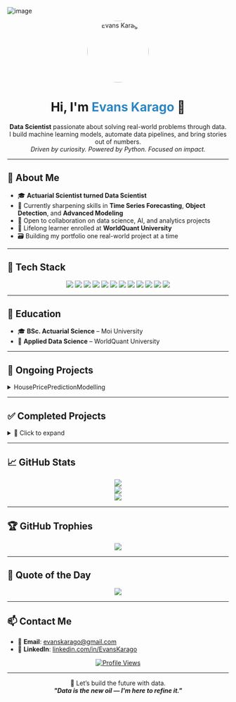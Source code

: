 ![image](https://github.com/user-attachments/assets/4bb2ca49-eac8-450a-8f93-280cdfa893f3)<p align="center">
  <img src="https://community.nasscom.in/sites/default/files/styles/960_x_600/public/media/images/DATA%20SCIENCE%20MODEL.jpg?itok=Uw9IQgUd" 
       alt="Evans Karago" 
       width="140" 
       height="140" 
       style="border-radius: 50%; object-fit: cover;">
</p>

<h1 align="center">Hi, I'm <span style="color:#2E86C1;">Evans Karago</span> 👋</h1>

<p align="center">
  <strong>Data Scientist</strong> passionate about solving real-world problems through data.<br>
  I build machine learning models, automate data pipelines, and bring stories out of numbers.<br>
  <em>Driven by curiosity. Powered by Python. Focused on impact.</em>
</p>

---

## 🚀 About Me

- 🎓 **Actuarial Scientist turned Data Scientist**
- 🧠 Currently sharpening skills in **Time Series Forecasting**, **Object Detection**, and **Advanced Modeling**
- 🤝 Open to collaboration on data science, AI, and analytics projects
- 🌱 Lifelong learner enrolled at **WorldQuant University**
- 🗃️ Building my portfolio one real-world project at a time

---

## 🧠 Tech Stack

<p align="center">
  <img src="https://img.shields.io/badge/python-3670A0?style=for-the-badge&logo=python&logoColor=ffdd54" />
  <img src="https://img.shields.io/badge/SQL-%2300f.svg?style=for-the-badge&logo=sql&logoColor=white" />
  <img src="https://img.shields.io/badge/MongoDB-%234ea94b.svg?style=for-the-badge&logo=mongodb&logoColor=white" />
  <img src="https://img.shields.io/badge/scikit--learn-%23F7931E.svg?style=for-the-badge&logo=scikit-learn&logoColor=white" />
  <img src="https://img.shields.io/badge/PyTorch-%23EE4C2C.svg?style=for-the-badge&logo=PyTorch&logoColor=white" />
  <img src="https://img.shields.io/badge/Pandas-%23150458.svg?style=for-the-badge&logo=pandas&logoColor=white" />
  <img src="https://img.shields.io/badge/NumPy-%23013243.svg?style=for-the-badge&logo=numpy&logoColor=white" />
  <img src="https://img.shields.io/badge/Matplotlib-%23ffffff.svg?style=for-the-badge&logo=Matplotlib&logoColor=black" />
  <img src="https://img.shields.io/badge/Plotly-%233F4F75.svg?style=for-the-badge&logo=plotly&logoColor=white" />
  <img src="https://img.shields.io/badge/LaTeX-%23008080.svg?style=for-the-badge&logo=latex&logoColor=white" />
  <img src="https://img.shields.io/badge/mlflow-%23d9ead3.svg?style=for-the-badge&logo=numpy&logoColor=blue" />
  <img src="https://img.shields.io/badge/Canva-%2300C4CC.svg?style=for-the-badge&logo=Canva&logoColor=white" />
</p>

---

## 🏫 Education

- 🎓 **BSc. Actuarial Science** – Moi University  
- 📘 **Applied Data Science** – WorldQuant University  

---

## 📂 Ongoing Projects

<details>
<summary>HousePricePredictionModelling</summary>

| Project | Description | Tools |
|--------|-------------|-------|
Coming soon
</details>

---

## ✅ Completed Projects

<details>
<summary>🧪 Click to expand</summary>

| Project | Description | Tools/Models |
|--------|-------------|--------------|
| [🚢 Titanic Survival Prediction](https://github.com/evansnjagi/TitanicSurvival) | Predicting passenger survival using Logistic Regression, Decision Tree, Random Forest, and Gradient Boosting |`pymongo`, `scikit-learn`, `pandas`, `seaborn` |
| [🌍 Earthquake Damage Prediction](https://github.com/evansnjagi/EarthquakeDamage) | Predicting building damage levels in India using classification models | `scikit-learn`, `pandas`, `matplotlib`, `sqlite3` |
| [🏦 Polish Company Bankruptcy](https://github.com/evansnjagi/PolishBankruptcy) | Classifying bankruptcy risk of Polish companies | `scikit-learn`, `pandas`, `matplotlib`, `seaborn`, `pipeline`, `arff data`|
| [💵 Banknote Authentication](https://github.com/evansnjagi/banknote-authentication) | Predicting if a banknote is real or fake | `pytorch`, `pandas`, `pymongo` |
| [📊 Air Quality Forecasting](https://github.com/evansnjagi/Time-Series) | Forecasting air pollution in Nairobi using time series models. | `Prophet`, `statsmodels`, `pandas` |
| [🚗 Car Price Prediction](https://github.com/evansnjagi/Car-Price-Prediction) | Regression pipeline for car pricing | `Ridge`, `OHE`, `SimpleImputer` |
| [🏥 Health Insurance Costs](https://github.com/evansnjagi/Health-Insurance) | Predicting insurance charges from health data | `Linear Regression`, `EDA`, `Seaborn` |

</details>

---

## 📈 GitHub Stats

<p align="center">
  <img src="https://github-readme-stats.vercel.app/api?username=evanskarago&theme=dark&hide_border=true&include_all_commits=true&count_private=true" />
  <br/>
  <img src="https://nirzak-streak-stats.vercel.app/?user=evanskarago&theme=dark&hide_border=true" />
  <br/>
  <img src="https://github-readme-stats.vercel.app/api/top-langs/?username=evanskarago&theme=dark&hide_border=true&layout=compact" />
</p>

---

## 🏆 GitHub Trophies

<p align="center">
  <img src="https://github-profile-trophy.vercel.app/?username=evanskarago&theme=radical&no-frame=false&no-bg=true&margin-w=4" />
</p>

---

## 💬 Quote of the Day

<p align="center">
  <img src="https://quotes-github-readme.vercel.app/api?type=horizontal&theme=radical" />
</p>

---

## 📫 Contact Me

- 📧 **Email**: [evanskarago@gmail.com](mailto:evanskarago@gmail.com)  
- 💼 **LinkedIn**: [linkedin.com/in/EvansKarago](https://www.linkedin.com/in/evans-karago-58b032278/)  

<p align="center">
  <a href="https://visitcount.itsvg.in">
    <img src="https://visitcount.itsvg.in/api?id=evanskarago&icon=0&color=0" alt="Profile Views" />
  </a>
</p>

---

<p align="center">
  🚀 Let’s build the future with data.<br>
  <strong><em>"Data is the new oil — I'm here to refine it."</em></strong>
</p>
